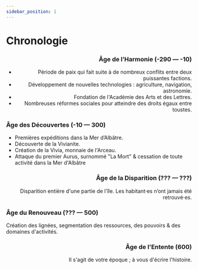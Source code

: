 ```yaml
---
sidebar_position: 1
---
```


# Chronologie

<Timeline horizontal>

<TimelineItem align='right'>

### Âge de l’Harmonie (-290 — -10)

- Période de paix qui fait suite à de nombreux conflits entre deux puissantes factions.
- Développement de nouvelles technologies : agriculture, navigation, astronomie.
- Fondation de l'Académie des Arts et des Lettres.
- Nombreuses réformes sociales pour atteindre des droits égaux entre toustes.

</TimelineItem>
<TimelineItem align='left'>

### Âge des Découvertes (-10 — 300)

- Premières expéditions dans la Mer d’Albâtre.
- Découverte de la Vivianite.
- Création de la Vivia, monnaie de l'Arceau.
- Attaque du premier Aurus, surnommé "La Mort" & cessation de toute activité dans la Mer d'Albâtre

</TimelineItem>

<TimelineItem align='right'>

### Âge de la Disparition (??? — ???)

Disparition entière d'une partie de l'île. Les habitant·es n’ont jamais été retrouvé·es.

</TimelineItem>

<TimelineItem align='left'>

### Âge du Renouveau (??? — 500)

Création des lignées, segmentation des ressources, des pouvoirs & des domaines d'activités.

</TimelineItem>

<TimelineItem align='right'>

### Âge de l'Entente (600)

Il s'agit de votre époque ; à vous d'écrire l'histoire.

</TimelineItem>
</Timeline>